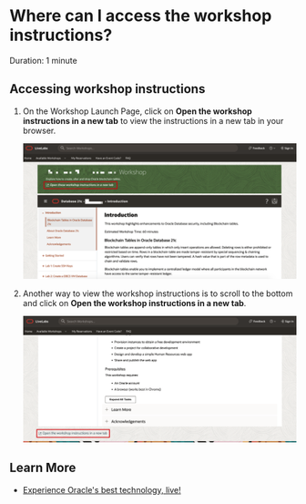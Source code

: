 # Where can I access the workshop instructions?

Duration: 1 minute

## Accessing workshop instructions

1.  On the Workshop Launch Page, click on **Open the workshop instructions in a new tab** to view the instructions in a new tab in your browser.

    ![access workshop instructions](./images/access-instructions.png " ")

2.  Another way to view the workshop instructions is to scroll to the bottom and click on **Open the workshop instructions in a new tab**.

    ![access instruction at the bottom of the launch page](./images/access-instructions1.png " ")

## Learn More

* [Experience Oracle's best technology, live!](http://developer.oracle.com/livelabs)